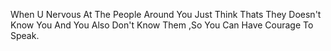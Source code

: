 When U Nervous At The People Around You Just Think Thats They Doesn't Know You And You Also Don't Know Them ,So You Can Have Courage To Speak.
